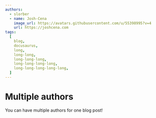 ```yaml
---
authors:
  - slorber
  - name: Josh-Cena
    image_url: https://avatars.githubusercontent.com/u/55398995?v=4
    url: https://joshcena.com
tags:
  [
    blog,
    docusaurus,
    long,
    long-long,
    long-long-long,
    long-long-long-long,
    long-long-long-long-long,
  ]
---
```


# Multiple authors

You can have multiple authors for one blog post!
